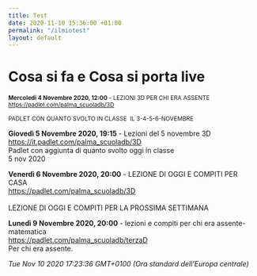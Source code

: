 ```yaml
---
title: Test
date: 2020-11-10 15:36:00 +01:00
permalink: "/ilmiotest"
layout: default
---
```


# Cosa si fa e Cosa si porta live
<sup>__Mercoledì 4 Novembre 2020, 12:00__ - LEZIONI 3D PER CHI ERA ASSENTE
<br><a href="https://padlet.com/palma_scuoladb/3D" id="ow727" __is_owner="true">https://padlet.com/palma_scuoladb/3D</a><br><br>PADLET CON QUANTO SVOLTO IN CLASSE&nbsp; IL 3-4-5-6-NOVEMBRE  </sup>

__Giovedì 5 Novembre 2020, 19:15__ - Lezioni del 5 novembre 3D
<br><a href="https://it.padlet.com/palma_scuoladb/3D" id="ow843" __is_owner="true">https://it.padlet.com/palma_scuoladb/3D</a><br>Padlet con aggiunta di quanto svolto oggi in classe<br>5 nov 2020  

__Venerdì 6 Novembre 2020, 20:00__ - LEZIONE DI OGGI E COMPITI PER CASA
<br><a href="https://padlet.com/palma_scuoladb/3D" id="ow570" __is_owner="true">https://padlet.com/palma_scuoladb/3D</a><br><br>LEZIONE DI OGGI E COMPITI PER LA PROSSIMA SETTIMANA  

__Lunedì 9 Novembre 2020, 20:00__ - lezioni e compiti per chi era assente-matematica
<br><a href="https://padlet.com/palma_scuoladb/terzaD" id="ow529" __is_owner="true">https://padlet.com/palma_scuoladb/terzaD</a><br>Per chi era assente.  


_Tue Nov 10 2020 17:23:36 GMT+0100 (Ora standard dell’Europa centrale)_